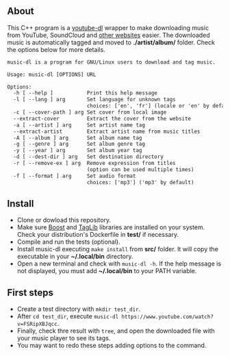 ## About

This C++ program is a [youtube-dl](https://github.com/ytdl-org/youtube-dl) wrapper to make downloading music from YouTube, SoundCloud and [other websites](https://github.com/ytdl-org/youtube-dl/blob/master/docs/supportedsites.md) easier. The downloaded music is automatically tagged and moved to **./artist/album/** folder.
Check the options below for more details.

``` txt
music-dl is a program for GNU/Linux users to download and tag music.

Usage: music-dl [OPTIONS] URL

Options:
  -h [ --help ]           Print this help message
  -l [ --lang ] arg       Set language for unknown tags 
                          choices: ['en', 'fr'] (locale or 'en' by default)
  -c [ --cover-path ] arg Set cover from local image
  --extract-cover         Extract the cover from the website
  -a [ --artist ] arg     Set artist name tag
  --extract-artist        Extract artist name from music titles
  -A [ --album ] arg      Set album name tag
  -g [ --genre ] arg      Set album genre tag
  -y [ --year ] arg       Set album year tag
  -d [ --dest-dir ] arg   Set destination directory
  -r [ --remove-ex ] arg  Remove expression from titles
                          (option can be used multiple times)
  -f [ --format ] arg     Set audio format
                          choices: ['mp3'] ('mp3' by default)
```

## Install

- Clone or dowload this repository.
- Make sure [Boost](https://www.boost.org/) and [TagLib](https://taglib.org/) libraries are installed on your system. Check your distribution's Dockerfile in **test/** if necessary.
- Compile and run the tests (optional).
- Install music-dl executing `make install` from **src/** folder. It will copy the executable in your **~/.local/bin** directory.
- Open a new terminal and check with `music-dl -h`. If the help message is not displayed, you must add **~/.local/bin** to your PATH variable.


## First steps

- Create a test directory with `mkdir test_dir`.
- After `cd test_dir`, execute `music-dl https://www.youtube.com/watch?v=FSRipXBJqcc`.
- Finally, check thre result with `tree`, and open the downloaded file with your music player to see its tags.
- You may want to redo these steps adding options to the command.
